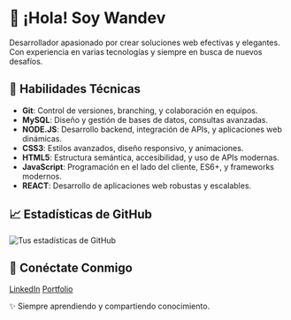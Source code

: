 # 👋 ¡Hola! Soy Wandev

Desarrollador apasionado por crear soluciones web efectivas y elegantes. Con experiencia en varias tecnologías y siempre en busca de nuevos desafíos.

## 🚀 Habilidades Técnicas

- **Git**: Control de versiones, branching, y colaboración en equipos.
- **MySQL**: Diseño y gestión de bases de datos, consultas avanzadas.
- **NODE.JS**: Desarrollo backend, integración de APIs, y aplicaciones web dinámicas.
- **CSS3**: Estilos avanzados, diseño responsivo, y animaciones.
- **HTML5**: Estructura semántica, accesibilidad, y uso de APIs modernas.
- **JavaScript**: Programación en el lado del cliente, ES6+, y frameworks modernos.
- **REACT**: Desarrollo de aplicaciones web robustas y escalables.

## 📈 Estadísticas de GitHub

![Tus estadísticas de GitHub](https://github-readme-stats.vercel.app/api?username=Juaan26&show_icons=true&theme=radical)

## 🔗 Conéctate Conmigo

 [LinkedIn](https://www.linkedin.com/in/juan-gil-s%C3%A1nchez-a1b8ba310/)
 [Portfolio](https://www.wandev.top)

✨ Siempre aprendiendo y compartiendo conocimiento.
